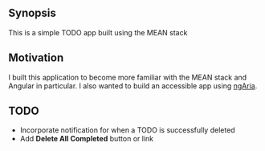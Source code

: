 ## Synopsis

This is a simple TODO app built using the MEAN stack

## Motivation

I built this application to become more familiar with the MEAN stack and Angular in particular. I also wanted to build an accessible app using [ngAria](https://docs.angularjs.org/guide/accessibility).

## TODO

* Incorporate notification for when a TODO is successfully deleted
* Add **Delete All Completed** button or link
